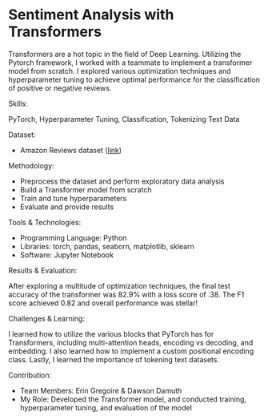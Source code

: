 # Sentiment Analysis with Transformers
Transformers are a hot topic in the field of Deep Learning. Utilizing the Pytorch framework, I worked with a teammate to implement a transformer model from scratch. I explored various optimization techniques and hyperparameter tuning to achieve optimal performance for the classification of positive or negative reviews.

Skills:

PyTorch, Hyperparameter Tuning, Classification, Tokenizing Text Data

Dataset:
- Amazon Reviews dataset ([link](https://drive.google.com/drive/folders/0Bz8a_Dbh9Qhbfll6bVpmNUtUcFdjYmF2SEpmZUZUcVNiMUw1TWN6RDV3a0JHT3kxLVhVR2M?resourcekey=0-TLwzfR2O-D2aPitmn5o9VQ))

Methodology:
- Preprocess the dataset and perform exploratory data analysis
- Build a Transformer model from scratch
- Train and tune hyperparameters
- Evaluate and provide results

Tools & Technologies:
- Programming Language: Python
- Libraries: torch, pandas, seaborn, matplotlib, sklearn
- Software: Jupyter Notebook

Results & Evaluation:

After exploring a multitude of optimization techniques, the final test accuracy of the transformer was 82.9% with a loss score of .38. The F1 score achieved 0.82 and overall performance was stellar!

Challenges & Learning:

I learned how to utilize the various blocks that PyTorch has for Transformers, including multi-attention heads, encoding vs decoding, and embedding. I also learned how to implement a custom positional encoding class. Lastly, I learned the importance of tokening text datasets.

Contribution:
- Team Members: Erin Gregoire & Dawson Damuth
- My Role: Developed the Transformer model, and conducted training, hyperparameter tuning, and evaluation of the model
